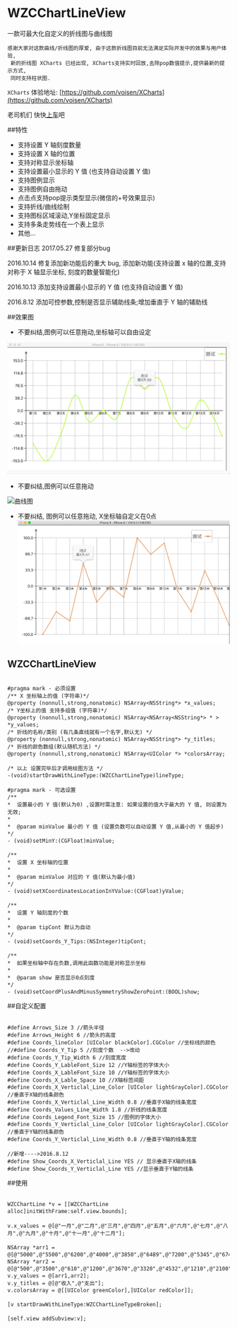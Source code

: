 # WZCChartLineView
一款可最大化自定义的折线图与曲线图

	感谢大家对这款曲线/折线图的厚爱, 由于这款折线图目前无法满足实际开发中的效果与用户体验,
	 新的折线图 XCharts 已经出现, XCharts支持实时回放,去除pop数值提示,提供最新的提示方式,
	 同时支持柱状图.
`XCharts` 体验地址: [https://github.com/voisen/XCharts](https://github.com/voisen/XCharts)  
		
老司机们 快快[上车](https://github.com/voisen/XCharts)吧

##特性
* 支持设置 Y 轴刻度数量
* 支持设置 X 轴的位置
* 支持对称显示坐标轴
* 支持设置最小显示的 Y 值 (也支持自动设置 Y 值)
* 支持图例显示
* 支持图例自由拖动
* 点击点支持pop提示类型显示(微信的+号效果显示)
* 支持折线/曲线绘制
* 支持图标区域滚动,Y坐标固定显示
* 支持多条走势线在一个表上显示
* 其他...

##更新日志
2017.05.27 修复部分bug

2016.10.14 修复添加新功能后的重大 bug, 添加新功能(支持设置 x 轴的位置,支持对称于 X 轴显示坐标, 刻度的数量智能化)

2016.10.13 添加支持设置最小显示的 Y 值 (也支持自动设置 Y 值)

2016.8.12 添加可控参数,控制是否显示辅助线条;增加垂直于 Y 轴的辅助线

##效果图

* 不要纠结,图例可以任意拖动,坐标轴可以自由设定

![折线图](001.png)

* 不要纠结,图例可以任意拖动

![曲线图](002.png)

* 不要纠结, 图例可以任意拖动, X坐标轴自定义在0点
![曲线图](003.png)


## WZCChartLineView

~~~~objc

#pragma mark - 必须设置
/** X 坐标轴上的值 (字符串)*/
@property (nonnull,strong,nonatomic) NSArray<NSString*> *x_values;
/* Y坐标上的值 支持多组值 (字符串)*/
@property (nonnull,strong,nonatomic) NSArray<NSArray<NSString*> * > *y_values;
/* 折线的名称/类别 (有几条直线就有一个名字,默认无) */
@property (nonnull,strong,nonatomic) NSArray<NSString*> *y_titles;
/* 折线的颜色数组(默认随机方法) */
@property (nonnull,strong,nonatomic) NSArray<UIColor *> *colorsArray;

/* 以上 设置完毕后才调用绘图方法 */
-(void)startDrawWithLineType:(WZCChartLineType)lineType;

#pragma mark - 可选设置
/**
*  设置最小的 Y 值(默认为0) ,设置时需注意: 如果设置的值大于最大的 Y 值, 则设置为无效;
*
*  @param minValue 最小的 Y 值 (设置负数可以自动设置 Y 值,从最小的 Y 值起步)
*/
- (void)setMinY:(CGFloat)minValue;

/**
*  设置 X 坐标轴的位置
*
*  @param minValue 对应的 Y 值(默认为最小值)
*/
- (void)setXCoordinatesLocationInYValue:(CGFloat)yValue;

/**
*  设置 Y 轴刻度的个数
*
*  @param tipCont 默认为自动
*/
- (void)setCoords_Y_Tips:(NSInteger)tipCont;

/**
*  如果坐标轴中存在负数,调用此函数功能是对称显示坐标
*
*  @param show 是否显示0点刻度
*/
- (void)setCoordPlusAndMinusSymmetryShowZeroPoint:(BOOL)show;

~~~~

##自定义配置

~~~~objc

#define Arrows_Size 3 //箭头半径
#define Arrows_Height 6 //箭头的高度
#define Coords_lineColor [UIColor blackColor].CGColor //坐标线的颜色
//#define Coords_Y_Tip 5 //刻度个数  -->改动
#define Coords_Y_Tip_Width 6 //刻度宽度
#define Coords_Y_LableFont_Size 12 //Y轴标签的字体大小
#define Coords_X_LableFont_Size 10 //Y轴标签的字体大小
#define Coords_X_Lable_Space 10 //X轴标签间距
#define Coords_X_Verticlal_Line_Color [UIColor lightGrayColor].CGColor //垂直于X轴的线条颜色
#define Coords_X_Verticlal_Line_Width 0.8 //垂直于X轴的线条宽度
#define Coords_Values_Line_Width 1.8 //折线的线条宽度
#define Coords_Legend_Font_Size 15 //图例的字体大小
#define Coords_Y_Verticlal_Line_Color [UIColor lightGrayColor].CGColor //垂直于Y轴的线条颜色
#define Coords_Y_Verticlal_Line_Width 0.8 //垂直于Y轴的线条宽度

//新增---->2016.8.12
#define Show_Coords_X_Verticlal_Line YES // 显示垂直于X轴的线条
#define Show_Coords_Y_Verticlal_Line YES //显示垂直于Y轴的线条

~~~~

##使用

~~~~objc

WZCChartLine *v = [[WZCChartLine alloc]initWithFrame:self.view.bounds];

v.x_values = @[@"一月",@"二月",@"三月",@"四月",@"五月",@"六月",@"七月",@"八月",@"九月",@"十月",@"十一月",@"十二月"];

NSArray *arr1 = @[@"5000",@"5500",@"6200",@"4000",@"3850",@"6489",@"7200",@"5345",@"6740",@"4980",@"4600",@"5390"];
NSArray *arr2 = @[@"500",@"3500",@"610",@"1200",@"3670",@"3320",@"4532",@"1210",@"2100",@"992",@"667",@"873"];
v.y_values = @[arr1,arr2];
v.y_titles = @[@"收入",@"支出"];
v.colorsArray = @[[UIColor greenColor],[UIColor redColor]];

[v startDrawWithLineType:WZCChartLineTypeBroken];

[self.view addSubview:v];

~~~~



